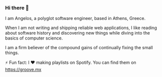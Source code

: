 ### Hi there 👋

I am Angelos, a polyglot software engineer, based in Athens, Greece. 

When I am not writing and shipping reliable web applications, I like reading about software history and discovering new things while diving into the basics of computer science. 

I am a firm believer of the compound gains of continually fixing the small things. 

⚡ Fun fact: I ♥ making playlists on Spotify. You can find them on https://groove.mx

<!--
**ang3lkar/ang3lkar** is a ✨ _special_ ✨ repository because its `README.md` (this file) appears on your GitHub profile.

Here are some ideas to get you started:

- 🔭 I’m currently working on ...
- 🌱 I’m currently learning ...
- 👯 I’m looking to collaborate on ...
- 🤔 I’m looking for help with ...
- 💬 Ask me about ...
- 📫 How to reach me: ...
- 😄 Pronouns: ...
-->
